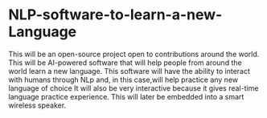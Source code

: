 # NLP-software-to-learn-a-new-Language
This will be an open-source project open to contributions around the world.
This will be AI-powered software that will help people from around the world learn a new language.
This software will have the ability to interact with humans through NLp and, in this case,will help practice any new language of choice 
It will also be very interactive because it gives real-time language practice experience.
This will later be embedded into a smart wireless speaker.
